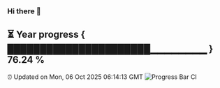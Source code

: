 ### Hi there 👋
⏳ Year progress { ██████████████████████▁▁▁▁▁▁▁▁ } 76.24 %
---
⏰ Updated on Mon, 06 Oct 2025 06:14:13 GMT
![Progress Bar CI](https://github.com/Moyi321/Moyi321/workflows/Progress%20Bar%20CI/badge.svg)
